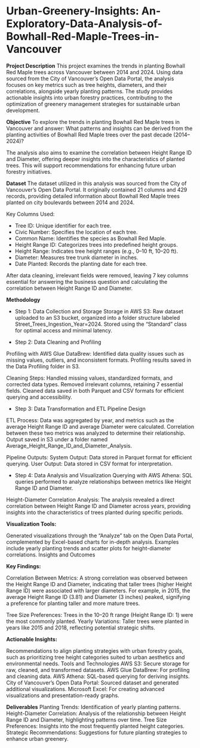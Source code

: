 # Urban-Greenery-Insights: An-Exploratory-Data-Analysis-of-Bowhall-Red-Maple-Trees-in-Vancouver

**Project Description**
This project examines the trends in planting Bowhall Red Maple trees across Vancouver between 2014 and 2024. Using data sourced from the City of Vancouver’s Open Data Portal, the analysis focuses on key metrics such as tree heights, diameters, and their correlations, alongside yearly planting patterns. The study provides actionable insights into urban forestry practices, contributing to the optimization of greenery management strategies for sustainable urban development.

**Objective**
To explore the trends in planting Bowhall Red Maple trees in Vancouver and answer:
What patterns and insights can be derived from the planting activities of Bowhall Red Maple trees over the past decade (2014–2024)?

The analysis also aims to examine the correlation between Height Range ID and Diameter, offering deeper insights into the characteristics of planted trees. This will support recommendations for enhancing future urban forestry initiatives.

**Dataset**
The dataset utilized in this analysis was sourced from the City of Vancouver’s Open Data Portal. It originally contained 21 columns and 429 records, providing detailed information about Bowhall Red Maple trees planted on city boulevards between 2014 and 2024.

Key Columns Used:
- Tree ID: Unique identifier for each tree.
- Civic Number: Specifies the location of each tree.
- Common Name: Identifies the species as Bowhall Red Maple.
- Height Range ID: Categorizes trees into predefined height groups.
- Height Range: Indicates tree height ranges (e.g., 0–10 ft, 10–20 ft).
- Diameter: Measures tree trunk diameter in inches.
- Date Planted: Records the planting date for each tree.

After data cleaning, irrelevant fields were removed, leaving 7 key columns essential for answering the business question and calculating the correlation between Height Range ID and Diameter.

**Methodology**
- Step 1: Data Collection and Storage
Storage in AWS S3:
Raw dataset uploaded to an S3 bucket, organized into a folder structure labeled Street_Trees_Ingestion_Year=2024.
Stored using the “Standard” class for optimal access and minimal latency.

- Step 2: Data Cleaning and Profiling

Profiling with AWS Glue DataBrew:
Identified data quality issues such as missing values, outliers, and inconsistent formats.
Profiling results saved in the Data Profiling folder in S3.

Cleaning Steps:
Handled missing values, standardized formats, and corrected data types.
Removed irrelevant columns, retaining 7 essential fields.
Cleaned data saved in both Parquet and CSV formats for efficient querying and accessibility.

- Step 3: Data Transformation and ETL Pipeline Design

ETL Process:
Data was aggregated by year, and metrics such as the average Height Range ID and average Diameter were calculated.
Correlation between these two metrics was analyzed to determine their relationship.
Output saved in S3 under a folder named Average_Height_Range_ID_and_Diameter_Analysis.

Pipeline Outputs:
System Output: Data stored in Parquet format for efficient querying.
User Output: Data stored in CSV format for interpretation.

- Step 4: Data Analysis and Visualization
Querying with AWS Athena:
SQL queries performed to analyze relationships between metrics like Height Range ID and Diameter.

Height-Diameter Correlation Analysis:
The analysis revealed a direct correlation between Height Range ID and Diameter across years, providing insights into the characteristics of trees planted during specific periods.

**Visualization Tools:**

Generated visualizations through the “Analyze” tab on the Open Data Portal, complemented by Excel-based charts for in-depth analysis.
Examples include yearly planting trends and scatter plots for height-diameter correlations.
Insights and Outcomes

**Key Findings:**

Correlation Between Metrics:
A strong correlation was observed between the Height Range ID and Diameter, indicating that taller trees (higher Height Range ID) were associated with larger diameters.
For example, in 2015, the average Height Range ID (3.81) and Diameter (3 inches) peaked, signifying a preference for planting taller and more mature trees.

Tree Size Preferences:
Trees in the 10–20 ft range (Height Range ID: 1) were the most commonly planted.
Yearly Variations:
Taller trees were planted in years like 2015 and 2018, reflecting potential strategic shifts.

**Actionable Insights:**

Recommendations to align planting strategies with urban forestry goals, such as prioritizing tree height categories suited to urban aesthetics and environmental needs.
Tools and Technologies
AWS S3: Secure storage for raw, cleaned, and transformed datasets.
AWS Glue DataBrew: For profiling and cleaning data.
AWS Athena: SQL-based querying for deriving insights.
City of Vancouver’s Open Data Portal: Sourced dataset and generated additional visualizations.
Microsoft Excel: For creating advanced visualizations and presentation-ready graphs.

**Deliverables**
Planting Trends: Identification of yearly planting patterns.
Height-Diameter Correlation: Analysis of the relationship between Height Range ID and Diameter, highlighting patterns over time.
Tree Size Preferences: Insights into the most frequently planted height categories.
Strategic Recommendations: Suggestions for future planting strategies to enhance urban greenery.
